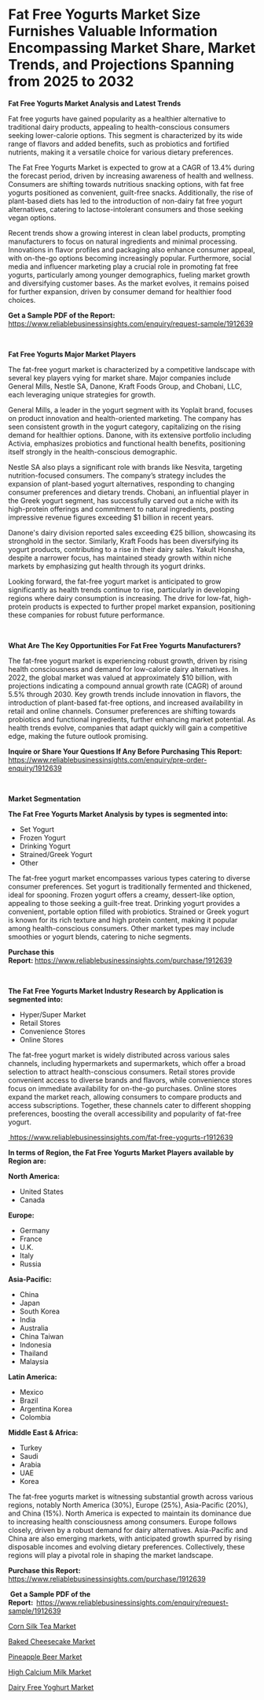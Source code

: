 <p><h1>Fat Free Yogurts Market Size Furnishes Valuable Information Encompassing Market Share, Market Trends, and Projections Spanning from 2025 to 2032</h1></p><p><strong>Fat Free Yogurts Market Analysis and Latest Trends</strong></p>
<p><p>Fat free yogurts have gained popularity as a healthier alternative to traditional dairy products, appealing to health-conscious consumers seeking lower-calorie options. This segment is characterized by its wide range of flavors and added benefits, such as probiotics and fortified nutrients, making it a versatile choice for various dietary preferences.</p><p>The Fat Free Yogurts Market is expected to grow at a CAGR of 13.4% during the forecast period, driven by increasing awareness of health and wellness. Consumers are shifting towards nutritious snacking options, with fat free yogurts positioned as convenient, guilt-free snacks. Additionally, the rise of plant-based diets has led to the introduction of non-dairy fat free yogurt alternatives, catering to lactose-intolerant consumers and those seeking vegan options.</p><p>Recent trends show a growing interest in clean label products, prompting manufacturers to focus on natural ingredients and minimal processing. Innovations in flavor profiles and packaging also enhance consumer appeal, with on-the-go options becoming increasingly popular. Furthermore, social media and influencer marketing play a crucial role in promoting fat free yogurts, particularly among younger demographics, fueling market growth and diversifying customer bases. As the market evolves, it remains poised for further expansion, driven by consumer demand for healthier food choices.</p></p>
<p><strong>Get a Sample PDF of the Report:&nbsp;</strong> <a href="https://www.reliablebusinessinsights.com/enquiry/request-sample/1912639?utm_campaign=1121&utm_medium=2&utm_source=Github&utm_content=ia&utm_term=07042025&utm_id=fat-free-yogurts">https://www.reliablebusinessinsights.com/enquiry/request-sample/1912639</a></p>
<p>&nbsp;</p>
<p><strong>Fat Free Yogurts Major Market Players</strong></p>
<p><p>The fat-free yogurt market is characterized by a competitive landscape with several key players vying for market share. Major companies include General Mills, Nestle SA, Danone, Kraft Foods Group, and Chobani, LLC, each leveraging unique strategies for growth.</p><p>General Mills, a leader in the yogurt segment with its Yoplait brand, focuses on product innovation and health-oriented marketing. The company has seen consistent growth in the yogurt category, capitalizing on the rising demand for healthier options. Danone, with its extensive portfolio including Activia, emphasizes probiotics and functional health benefits, positioning itself strongly in the health-conscious demographic.</p><p>Nestle SA also plays a significant role with brands like Nesvita, targeting nutrition-focused consumers. The company’s strategy includes the expansion of plant-based yogurt alternatives, responding to changing consumer preferences and dietary trends. Chobani, an influential player in the Greek yogurt segment, has successfully carved out a niche with its high-protein offerings and commitment to natural ingredients, posting impressive revenue figures exceeding $1 billion in recent years.</p><p>Danone's dairy division reported sales exceeding €25 billion, showcasing its stronghold in the sector. Similarly, Kraft Foods has been diversifying its yogurt products, contributing to a rise in their dairy sales. Yakult Honsha, despite a narrower focus, has maintained steady growth within niche markets by emphasizing gut health through its yogurt drinks.</p><p>Looking forward, the fat-free yogurt market is anticipated to grow significantly as health trends continue to rise, particularly in developing regions where dairy consumption is increasing. The drive for low-fat, high-protein products is expected to further propel market expansion, positioning these companies for robust future performance.</p></p>
<p>&nbsp;</p>
<p><strong>What Are The Key Opportunities For Fat Free Yogurts Manufacturers?</strong></p>
<p><p>The fat-free yogurt market is experiencing robust growth, driven by rising health consciousness and demand for low-calorie dairy alternatives. In 2022, the global market was valued at approximately $10 billion, with projections indicating a compound annual growth rate (CAGR) of around 5.5% through 2030. Key growth trends include innovation in flavors, the introduction of plant-based fat-free options, and increased availability in retail and online channels. Consumer preferences are shifting towards probiotics and functional ingredients, further enhancing market potential. As health trends evolve, companies that adapt quickly will gain a competitive edge, making the future outlook promising.</p></p>
<p><strong>Inquire or Share Your Questions If Any Before Purchasing This Report:</strong> <a href="https://www.reliablebusinessinsights.com/enquiry/pre-order-enquiry/1912639?utm_campaign=1121&utm_medium=2&utm_source=Github&utm_content=ia&utm_term=07042025&utm_id=fat-free-yogurts">https://www.reliablebusinessinsights.com/enquiry/pre-order-enquiry/1912639</a></p>
<p>&nbsp;</p>
<p><strong>Market Segmentation</strong></p>
<p><strong>The Fat Free Yogurts Market Analysis by types is segmented into:</strong></p>
<p><ul><li>Set Yogurt</li><li>Frozen Yogurt</li><li>Drinking Yogurt</li><li>Strained/Greek Yogurt</li><li>Other</li></ul></p>
<p><p>The fat-free yogurt market encompasses various types catering to diverse consumer preferences. Set yogurt is traditionally fermented and thickened, ideal for spooning. Frozen yogurt offers a creamy, dessert-like option, appealing to those seeking a guilt-free treat. Drinking yogurt provides a convenient, portable option filled with probiotics. Strained or Greek yogurt is known for its rich texture and high protein content, making it popular among health-conscious consumers. Other market types may include smoothies or yogurt blends, catering to niche segments.</p></p>
<p><strong>Purchase this Report:&nbsp;</strong><a href="https://www.reliablebusinessinsights.com/purchase/1912639?utm_campaign=1121&utm_medium=2&utm_source=Github&utm_content=ia&utm_term=07042025&utm_id=fat-free-yogurts">https://www.reliablebusinessinsights.com/purchase/1912639</a></p>
<p>&nbsp;</p>
<p><strong>The Fat Free Yogurts Market Industry Research by Application is segmented into:</strong></p>
<p><ul><li>Hyper/Super Market</li><li>Retail Stores</li><li>Convenience Stores</li><li>Online Stores</li></ul></p>
<p><p>The fat-free yogurt market is widely distributed across various sales channels, including hypermarkets and supermarkets, which offer a broad selection to attract health-conscious consumers. Retail stores provide convenient access to diverse brands and flavors, while convenience stores focus on immediate availability for on-the-go purchases. Online stores expand the market reach, allowing consumers to compare products and access subscriptions. Together, these channels cater to different shopping preferences, boosting the overall accessibility and popularity of fat-free yogurt.</p></p>
<p><a href="https://www.reliablebusinessinsights.com/fat-free-yogurts-r1912639?utm_campaign=1121&utm_medium=2&utm_source=Github&utm_content=ia&utm_term=07042025&utm_id=fat-free-yogurts">&nbsp;https://www.reliablebusinessinsights.com/fat-free-yogurts-r1912639</a></p>
<p><strong>In terms of Region, the Fat Free Yogurts Market Players available by Region are:</strong></p>
<p>
    <p> <strong> North America: </strong>
        <ul>
            <li>United States</li>
            <li>Canada</li>
        </ul>
        </p> 
    <p> <strong> Europe: </strong>
        <ul>
            <li>Germany</li>
            <li>France</li>
            <li>U.K.</li>
            <li>Italy</li>
            <li>Russia</li>
        </ul>
        </p> 
    <p> <strong> Asia-Pacific: </strong>
        <ul>
            <li>China</li>
            <li>Japan</li>
            <li>South Korea</li>
            <li>India</li>
            <li>Australia</li>
            <li>China Taiwan</li>
            <li>Indonesia</li>
            <li>Thailand</li>
            <li>Malaysia</li>
        </ul>
        </p> 
    <p> <strong> Latin America: </strong>
        <ul>
            <li>Mexico</li>
            <li>Brazil</li>
            <li>Argentina Korea</li>
            <li>Colombia</li>
        </ul>
        </p> 
    <p> <strong> Middle East & Africa: </strong>
        <ul>
            <li>Turkey</li>
            <li>Saudi</li>
            <li>Arabia</li>
            <li>UAE</li>
            <li>Korea</li>
        </ul>
    </p>
    </p>
<p><p>The fat-free yogurts market is witnessing substantial growth across various regions, notably North America (30%), Europe (25%), Asia-Pacific (20%), and China (15%). North America is expected to maintain its dominance due to increasing health consciousness among consumers. Europe follows closely, driven by a robust demand for dairy alternatives. Asia-Pacific and China are also emerging markets, with anticipated growth spurred by rising disposable incomes and evolving dietary preferences. Collectively, these regions will play a pivotal role in shaping the market landscape.</p></p>
<p><strong>Purchase this Report: </strong><a href="https://www.reliablebusinessinsights.com/purchase/1912639?utm_campaign=1121&utm_medium=2&utm_source=Github&utm_content=ia&utm_term=07042025&utm_id=fat-free-yogurts">https://www.reliablebusinessinsights.com/purchase/1912639</a></p>
<p>&nbsp;<strong>Get a Sample PDF of the Report:&nbsp;&nbsp;</strong><a href="https://www.reliablebusinessinsights.com/enquiry/request-sample/1912639?utm_campaign=1121&utm_medium=2&utm_source=Github&utm_content=ia&utm_term=07042025&utm_id=fat-free-yogurts">https://www.reliablebusinessinsights.com/enquiry/request-sample/1912639</a></p>
<p><strong></strong></p>
<p><p><a href="https://github.com/khifzaba/Market-Research-Report-List-1/blob/main/corn-silk-tea-market.md?utm_campaign=1121&utm_medium=2&utm_source=Github&utm_content=ia&utm_term=07042025&utm_id=fat-free-yogurts">Corn Silk Tea Market</a></p><p><a href="https://github.com/welfmimon/Market-Research-Report-List-1/blob/main/baked-cheesecake-market.md?utm_campaign=1121&utm_medium=2&utm_source=Github&utm_content=ia&utm_term=07042025&utm_id=fat-free-yogurts">Baked Cheesecake Market</a></p><p><a href="https://github.com/ioniafidian4/Market-Research-Report-List-1/blob/main/pineapple-beer-market.md?utm_campaign=1121&utm_medium=2&utm_source=Github&utm_content=ia&utm_term=07042025&utm_id=fat-free-yogurts">Pineapple Beer Market</a></p><p><a href="https://github.com/amramcocosxa/Market-Research-Report-List-1/blob/main/high-calcium-milk-market.md?utm_campaign=1121&utm_medium=2&utm_source=Github&utm_content=ia&utm_term=07042025&utm_id=fat-free-yogurts">High Calcium Milk Market</a></p><p><a href="https://github.com/nkomdaumis16/Market-Research-Report-List-1/blob/main/dairy-free-yoghurt-market.md?utm_campaign=1121&utm_medium=2&utm_source=Github&utm_content=ia&utm_term=07042025&utm_id=fat-free-yogurts">Dairy Free Yoghurt Market</a></p></p>